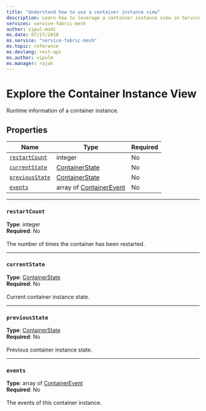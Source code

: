 ```yaml
---
title: "Understand how to use a container instance view"
description: Learn how to leverage a container instance view in Service Fabric Mesh Resource Manager and explore its runtime properties.
services: service-fabric-mesh
author: vipul-modi
ms.date: 07/17/2018
ms.service: "service-fabric-mesh"
ms.topic: reference
ms.devlang: rest-api
ms.author: vipulm
ms.manager: rajak
---
```

# Explore the Container Instance View

Runtime information of a container instance.

## Properties
| Name | Type | Required |
| --- | --- | --- |
| [`restartCount`](#restartcount) | integer | No |
| [`currentState`](#currentstate) | [ContainerState](sfmeshrp-model-containerstate.md) | No |
| [`previousState`](#previousstate) | [ContainerState](sfmeshrp-model-containerstate.md) | No |
| [`events`](#events) | array of [ContainerEvent](sfmeshrp-model-containerevent.md) | No |

____
### `restartCount`
__Type__: integer <br/>
__Required__: No<br/>
<br/>
The number of times the container has been restarted.

____
### `currentState`
__Type__: [ContainerState](sfmeshrp-model-containerstate.md) <br/>
__Required__: No<br/>
<br/>
Current container instance state.

____
### `previousState`
__Type__: [ContainerState](sfmeshrp-model-containerstate.md) <br/>
__Required__: No<br/>
<br/>
Previous container instance state.

____
### `events`
__Type__: array of [ContainerEvent](sfmeshrp-model-containerevent.md) <br/>
__Required__: No<br/>
<br/>
The events of this container instance.
